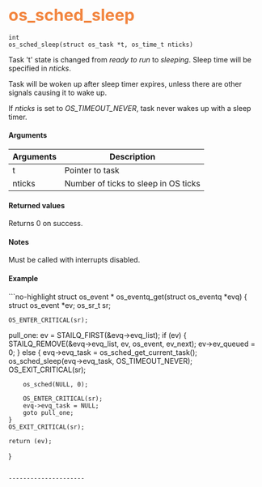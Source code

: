 ## <font color="#F2853F" style="font-size:24pt"> os_sched_sleep </font>

```no-highlight
int
os_sched_sleep(struct os_task *t, os_time_t nticks)
```

Task 't' state is changed from *ready to run* to *sleeping*. Sleep time will be specified in *nticks*.

Task will be woken up after sleep timer expires, unless there are other signals causing  it to wake up.

If *nticks* is set to *OS_TIMEOUT_NEVER*, task never wakes up with a sleep timer.

#### Arguments

| Arguments | Description |
|-----------|-------------|
| t | Pointer to task |
| nticks | Number of ticks to sleep in OS ticks |

#### Returned values

Returns 0 on success.

#### Notes

Must be called with interrupts disabled.

#### Example

<Add text to set up the context for the example here>
```no-highlight
struct os_event *
os_eventq_get(struct os_eventq *evq)
{
    struct os_event *ev;
    os_sr_t sr;

    OS_ENTER_CRITICAL(sr);
pull_one:
    ev = STAILQ_FIRST(&evq->evq_list);
    if (ev) {
        STAILQ_REMOVE(&evq->evq_list, ev, os_event, ev_next);
        ev->ev_queued = 0;
    } else {
        evq->evq_task = os_sched_get_current_task();
        os_sched_sleep(evq->evq_task, OS_TIMEOUT_NEVER);
        OS_EXIT_CRITICAL(sr);

        os_sched(NULL, 0);

        OS_ENTER_CRITICAL(sr);
        evq->evq_task = NULL;
        goto pull_one;
    }
    OS_EXIT_CRITICAL(sr);

    return (ev);
}
```

---------------------

